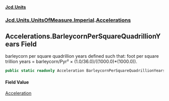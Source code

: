#### [Jcd.Units](index.md 'index')

### [Jcd.Units.UnitsOfMeasure.Imperial](Jcd.Units.UnitsOfMeasure.Imperial.md 'Jcd.Units.UnitsOfMeasure.Imperial').[Accelerations](Accelerations.md 'Jcd.Units.UnitsOfMeasure.Imperial.Accelerations')

## Accelerations.BarleycornPerSquareQuadrillionYears Field

barleycorn per square quadrillion years defined such that: foot per square trillion years = barleycorn/Pyr² ×
(1.0/36.0)/((1000.0)*(1000.0)).

```csharp
public static readonly Acceleration BarleycornPerSquareQuadrillionYears;
```

#### Field Value

[Acceleration](Acceleration.md 'Jcd.Units.UnitTypes.Acceleration')